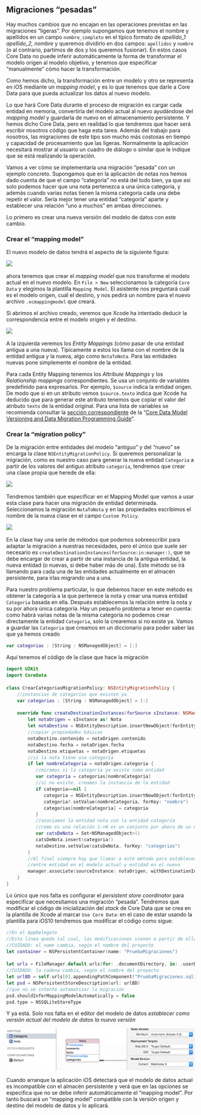 ## Migraciones “pesadas”

Hay muchos cambios que no encajan en las operaciones previstas en las migraciones “ligeras”. Por ejemplo supongamos que tenemos el nombre y apellidos en un campo `nombre_completo` en el típico formato de *apellido_1 apellido_2, nombre* y queremos dividirlo en dos campos: `apellidos`  y `nombre` (o al contrario, partimos de dos y los queremos fusionar). En estos casos Core Data no puede inferir automáticamente la forma de transformar el modelo origen al modelo objetivo, y tenemos que especificar “manualmente” cómo hacer la transformación.

Como hemos dicho, la transformación entre un modelo y otro se representa en iOS mediante un *mapping model*, y es lo que tenemos que darle a Core Data para que pueda actualizar los datos al nuevo modelo.

Lo que hará Core Data durante el proceso de migración es cargar cada entidad en memoria, convertirla del modelo actual al nuevo ayudándose del *mapping model* y guardarla de nuevo en el almacenamiento persistente. Y hemos dicho Core Data, pero en realidad lo que tendremos que hacer será escribir nosotros código que haga esta tarea. Además del trabajo para nosotros, las migraciones de este tipo son mucho más costosas en tiempo y capacidad de procesamiento que las ligeras. Normalmente la aplicación necesitará mostrar al usuario un cuadro de diálogo o similar que le indique que se está realizando la operación.

Vamos a ver cómo se implementaría una migración “pesada” con un ejemplo concreto. Supongamos que en la aplicación de notas nos hemos dado cuenta de que el campo “categoria” no está del todo bien, ya que así solo podemos hacer que una nota pertenezca a una única categoría, y además cuando varias notas tienen la misma categoría cada una debe repetir el valor. Sería mejor tener una entidad “categoría” aparte y establecer una relación “uno a muchos” en ambas direcciones.

Lo primero es crear una nueva versión del modelo de datos con este cambio.

### Crear el “mapping model”

El nuevo modelo de datos tendrá el aspecto de la siguiente figura:

![](modelo_datos_v3.png)

ahora tenemos que crear el *mapping model* que nos transforme el modelo actual en el nuevo modelo. En `File > New` seleccionamos la categoría `Core Data` y elegimos la plantilla `Mapping Model`. El asistente nos preguntará cuál es el modelo origen, cuál el destino, y nos pedirá un nombre para el nuevo archivo `.xcmappingmodel` que creará.

Si abrimos el archivo creado, veremos que Xcode ha intentado deducir la correspondencia entre el modelo origen y el destino. 

![](mapping_model.png)

A la izquierda veremos los *Entity Mappings* (cómo pasar de una entidad antigua a una nueva). Típicamente a estos los llama con el nombre de la entidad antigua y la nueva, algo como `NotaToNota`. Para las entidades nuevas pone simplemente el nombre de la entidad. 

Para cada Entity Mapping tenemos los *Attribute Mappings* y los *Relationship mappings* correspondientes. Se usa un conjunto de variables predefinido para expresarlos. Por ejemplo, `$source` indica la entidad origen. De modo que si en un atributo vemos `$source.texto` indica que Xcode ha deducido que para generar este atributo tenemos que copiar el valor del atributo `texto` de la entidad original. Para una lista de variables se recomienda consultar la [sección correspondiente](https://developer.apple.com/library/ios/documentation/Cocoa/Conceptual/CoreDataVersioning/Articles/vmMappingOverview.html#//apple_ref/doc/uid/TP40004399-CH5-SW1) de la “[Core Data Model Versioning and Data Migration Programming Guide](https://developer.apple.com/library/ios/documentation/Cocoa/Conceptual/CoreDataVersioning/Articles/Introduction.html#//apple_ref/doc/uid/TP40004399-CH1-SW1)”.

### Crear la “migration policy”

De la migración entre entidades del modelo “antiguo” y del “nuevo” se encarga la clase `NSEntityMigrationPolicy`. Si queremos personalizar la migración, como es nuestro caso para generar la nueva entidad `Categoria` a partir de los valores del antiguo atributo `categoria`, tendremos que crear una clase propia que herede de ella:

![](create_migration_policy.png)

Tendremos también que especificar en el Mapping Model que vamos a usar esta clase para hacer una migración de entidad determinada. Seleccionamos la migración `NotaToNota` y en las propiedades escribimos el nombre de la nueva clase en el campo `Custom Policy`.

![](mapping_model_custom_policy.png)

En la clase hay una serie de métodos que podemos sobreescribir para adaptar la migración a nuestras necesidades, pero el único que suele ser necesario es `createDestinationInstances(forSource:in:manager:)`, que se debe encargar de crear a partir de una instancia de la antigua entidad, la nueva entidad (o nuevas, si debe haber más de una). Este método se irá llamando para cada una de las entidades actualmente en el almacén persistente, para irlas migrando una a una. 

Para nuestro problema particular, lo que debemos hacer en este método es obtener la categoría a la que pertenece la nota y crear una nueva entidad `Categoria` basada en ella. Después establecemos la relación entre la nota y su por ahora única categoría. Hay un pequeño problema a tener en cuenta: como habrá varias notas de la misma categoría no podemos crear directamente la entidad `Categoria`, solo la crearemos si no existe ya. Vamos a guardar las `Categoria` que creamos en un diccionario para poder saber las que ya hemos creado

```swift
var categorias : [String : NSManagedObject] = [:]
```
 
Aquí tenemos el código de la clase que hace la migración

```swift
import UIKit
import CoreData

class CrearCategoriasMigrationPolicy: NSEntityMigrationPolicy {
    //instancias de categorías que existen ya
    var categorias : [String : NSManagedObject] = [:]
    
    override func createDestinationInstances(forSource sInstance: NSManagedObject, in mapping: NSEntityMapping, manager: NSMigrationManager) throws {
        let notaOrigen = sInstance as! Nota
        let notaDestino = NSEntityDescription.insertNewObject(forEntityName: "Nota", into: manager.destinationContext) as! Nota
        //copiar propiedades básicas
        notaDestino.contenido = notaOrigen.contenido
        notaDestino.fecha = notaOrigen.fecha
        notaDestino.etiquetas = notaOrigen.etiquetas
        //si la nota tiene una categoría
        if let nombreCategoria = notaOrigen.categoria {
           //miramos si la categoría ya existe como entidad
           var categoria = categorias[nombreCategoria]
           //si no existe, creamos la instancia de la entidad
           if categoria==nil {
              categoria = NSEntityDescription.insertNewObject(forEntityName: "Categoria", into: manager.destinationContext)
              categoria?.setValue(nombreCategoria, forKey: "nombre")
              categorias[nombreCategoria] = categoria
           }
           //asociamos la entidad nota con la entidad categoría
           //como es una relación 1->N es un conjunto por ahora de un único elemento
           var catsDeNota = Set<NSManagedObject>()
           catsDeNota.insert(categoria!)
           notaDestino.setValue(catsDeNota, forKey: "categorias")
        }
        //Al final siempre hay que llamar a este método para establecer una correspondencia
        //entre entidad en el modelo actual y entidad en el nuevo
        manager.associate(sourceInstance: notaOrigen, withDestinationInstance: notaDestino, for: mapping)      
    }
}
```

Lo único que nos falta es configurar el *persistent store coordinator* para especificar que necesitamos una migración “pesada”. Tendremos que modificar el código de inicialización del *stack* de Core Data que se crea en la plantilla de Xcode al marcar `Use Core Data`: en el caso de estar usando la plantilla para iOS10 tendremos que modificar el código como sigue:

```swift
//En el AppDelegate
//Esta línea queda tal cual, las modificaciones vienen a partir de ella
//CUIDADO: el name cambia, según el nombre del proyecto
let container = NSPersistentContainer(name: "PruebaMigraciones")

let urls = FileManager.default.urls(for: .documentDirectory, in: .userDomainMask)
//CUIDADO: la cadena cambia, según el nombre del proyecto
let urlBD = self.urls[0].appendingPathComponent("PruebaMigraciones.sqlite")
let psd = NSPersistentStoreDescription(url: urlBD)
//que no se intente automatizar la migración
psd.shouldInferMappingModelAutomatically = false
psd.type = NSSQLiteStoreType
```

Y ya está. Solo nos falta en el editor del modelo de datos *establecer como versión actual del modelo de datos la nueva versión*

![](img/set_current_model_version.png)

Cuando arranque la aplicación iOS detectará que el modelo de datos actual es incompatible con el almacén persistente y verá que en las opciones se especifica que no se debe inferir automáticamente el “mapping model”. Por tanto buscará un “mapping model” compatible con la versión origen y destino del modelo de datos y lo aplicará.

